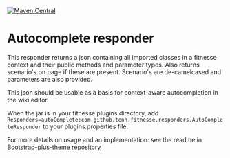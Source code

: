  [![Maven Central](https://img.shields.io/maven-central/v/nl.praegus/fitnesse-autocomplete-responder.svg?maxAge=21600)](https://mvnrepository.com/artifact/com.github.tcnh/fitnesse-autocomplete-responder)
# Autocomplete responder
This responder returns a json containing all imported classes in a fitnesse context and their public methods and parameter types.
Also returns scenario's on page if these are present. Scenario's are de-camelcased and parameters are also provided.

This json should be usable as a basis for context-aware autocompletion in the wiki editor.

When the jar is in your fitnesse plugins directory, add `Responders=autoComplete:com.github.tcnh.fitnesse.responders.AutoCompleteResponder` to your plugins.properties file.

For more details on usage and an implementation: see the readme in [Bootstrap-plus-theme repository](https://github.com/tcnh/fitnesse-bootstrap-plus-theme)

